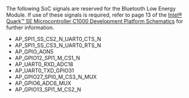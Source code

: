 The following SoC signals are reserved for the Bluetooth Low Energy Module. If use of
these signals is required, refer to page 13 of the [Intel® Quark™ SE Microcontroller C1000 Development Platform Schematics](https://www.intel.com/content/dam/www/public/us/en/documents/schematic/quark-c1000-development-platform-schematic.pdf) for further information.

* AP_SPI1_SS_CS2_N_UART0_CTS_N
* AP_SPI1_SS_CS3_N_UART0_RTS_N
* AP_GPIO_AON5
* AP_GPIO12_SPI1_M_CS1_N
* AP_UART0_RXD_ADC18
* AP_UART0_TXD_GPIO31
* AP_GPIO27_SPI0_M_CS3_N_MUX
* AP_GPIO6_ADC6_MUX
* AP_GPIO13_SPI1_M_CS2_N
